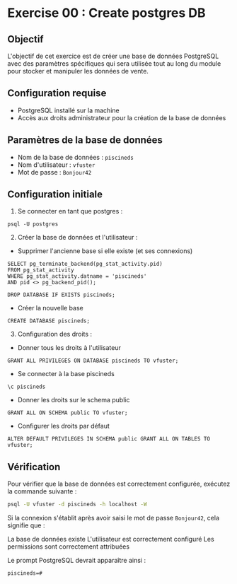 # Exercise 00 : Create postgres DB

## Objectif
L'objectif de cet exercice est de créer une base de données PostgreSQL avec des paramètres spécifiques qui sera utilisée tout au long du module pour stocker et manipuler les données de vente.

## Configuration requise
- PostgreSQL installé sur la machine
- Accès aux droits administrateur pour la création de la base de données

## Paramètres de la base de données
- Nom de la base de données : `piscineds`
- Nom d'utilisateur : `vfuster`
- Mot de passe : `Bonjour42`

## Configuration initiale

1. Se connecter en tant que postgres :
```
psql -U postgres
```

2. Créer la base de données et l'utilisateur : 
- Supprimer l'ancienne base si elle existe (et ses connexions)
```
SELECT pg_terminate_backend(pg_stat_activity.pid)
FROM pg_stat_activity
WHERE pg_stat_activity.datname = 'piscineds'
AND pid <> pg_backend_pid();

DROP DATABASE IF EXISTS piscineds;
```

- Créer la nouvelle base
```
CREATE DATABASE piscineds;
```

3. Configuration des droits : 
- Donner tous les droits à l'utilisateur
```
GRANT ALL PRIVILEGES ON DATABASE piscineds TO vfuster;
```

- Se connecter à la base piscineds
```
\c piscineds
```

- Donner les droits sur le schema public
```
GRANT ALL ON SCHEMA public TO vfuster;
```

- Configurer les droits par défaut
```
ALTER DEFAULT PRIVILEGES IN SCHEMA public GRANT ALL ON TABLES TO vfuster;
```

## Vérification
Pour vérifier que la base de données est correctement configurée, exécutez la commande suivante :
```bash
psql -U vfuster -d piscineds -h localhost -W
```

Si la connexion s'établit après avoir saisi le mot de passe `Bonjour42`, cela signifie que :

La base de données existe
L'utilisateur est correctement configuré
Les permissions sont correctement attribuées

Le prompt PostgreSQL devrait apparaître ainsi :
```
piscineds=#
```
